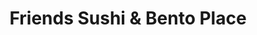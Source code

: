 ---
layout: place
title: "Friends Sushi & Bento Place"
permalink: /missouri/kansas-city/friends-sushi-bento-place.html
stateAbbr: MO
stateName: Missouri
cityName: Kansas City
seo:
  name: "Friends Sushi & Bento Place"
  type: Restaurant
  links: https://friendssushi.menufy.com/
description: "Welcoming outfit offers a range of sushi & hot Japanese cooking, plus lunch specials. Friends Sushi & Bento Place serves delicious sushi in Kansas City, Missouri. Try fresh Japanese dishes for a great dining experience. Available for takeout, delivery, lunch, and dinner."
place_id: ChIJ4_0sYSzuwIcRlspiSk9Md3Y
photos:
  - name: >-
      places/ChIJ4_0sYSzuwIcRlspiSk9Md3Y/photos/AeeoHcKFujonsP_1wGsYSMHn3HW9uUz5jvaumfHNcAPX4Z83G-tS6KpEo4q0g9-JbFaEZhEigASzCL2-lT7kNdNvhYvwVTLZLdCtS8TOyJ-Pz9_FDNqxgBhVBQZMt1PSX_z95dWX1zyC5oPqbqBQyBWAqgal0SIRWTk_DJY5fxIjymiRCAKZso9ueSk6QS0GB8pPAHMwzZPPlRePwfHXVkoSgNzN26RdJ6OFnmplHJ5iV0xDDCWCmrmUTon5etY9Mt1-fdNLkQP7gdLEmlAeRDKPR1A-W4zdF6bVpB7BhrvlKANtTQ
    widthPx: 2016
    heightPx: 1512
    authorAttributions:
      - displayName: Friends Sushi & Bento Place
        uri: https://maps.google.com/maps/contrib/100796627747898913909
        photoUri: >-
          https://lh3.googleusercontent.com/a-/ALV-UjXR0jPdf36qHdtFqjIMNl4NEX2I0OyOpYt-biXyoj4-qckD3OU=s100-p-k-no-mo
    flagContentUri: >-
      https://www.google.com/local/imagery/report/?cb_client=maps_api_places.places_api&image_key=!1e10!2sAF1QipOyx7J1tHpa_2NGb2UynC1wGYCN2kNqltQSGvR3&hl=en-US
    googleMapsUri: >-
      https://www.google.com/maps/place//data=!3m4!1e2!3m2!1sAF1QipOyx7J1tHpa_2NGb2UynC1wGYCN2kNqltQSGvR3!2e10!4m2!3m1!1s0x87c0ee2c612cfde3:0x76774c4f4a62ca96
  - name: >-
      places/ChIJ4_0sYSzuwIcRlspiSk9Md3Y/photos/AeeoHcL6HrE3yvZ1mb0_K07IY3oNOO49hAAtJzue-RLu_oQqGvG6APP5emkTyfhAPCdPYw0i6ImmB_kNaHgL71uzFuaDIO8qcv2WBVm6nUgHk9sOcjZFoaLhVftNQ3zBKEocqdLMncaTnL6JzAGBWaja5_mSv0_oJswA8QESwQVvbJ1qCm35-Mu4qXohfFbERH-cWKF0-IzLFRAyu03Pw9HVD0iV5Kr2ez-xSUmMhYGSlCWmFfVuRN8JRRfN7tq6SGGdsLmO_rM_Oox4gKNY7Uzbqa8fqiVtipimzh-9yTat-KbFmi2Ga4A1hObLPt202MzDtiXAu1MPfhj4TPVVNpYJG5S0oMjMRsywZ81iQetHsEs20DM1k6k21iGeimiicP1qv_a6VSZHBRKZUNkcfECBFRUfw8C75V3j4MKh_Lds_U6ChG5j
    widthPx: 4000
    heightPx: 2252
    authorAttributions:
      - displayName: geezerfetus
        uri: https://maps.google.com/maps/contrib/118350188382943922878
        photoUri: >-
          https://lh3.googleusercontent.com/a-/ALV-UjViICDbndLD0nxMhE3tGx1KyIe2tWQF2Xk5YrG77h12YC4scA=s100-p-k-no-mo
    flagContentUri: >-
      https://www.google.com/local/imagery/report/?cb_client=maps_api_places.places_api&image_key=!1e10!2sCIHM0ogKEICAgMDw2KGqmgE&hl=en-US
    googleMapsUri: >-
      https://www.google.com/maps/place//data=!3m4!1e2!3m2!1sCIHM0ogKEICAgMDw2KGqmgE!2e10!4m2!3m1!1s0x87c0ee2c612cfde3:0x76774c4f4a62ca96
  - name: >-
      places/ChIJ4_0sYSzuwIcRlspiSk9Md3Y/photos/AeeoHcIclUmmc37o0GRh4uUGGiwWASljWhOvmBYzXIpTswz5ZV7jEgfMlTmgHqJMvNGWK_WQ0knYDsv8RtNYFFOVlg_HKvTaTvzMbdShP3oU-vUwkHBbq591HsGYL-SqRH3zMCMUgjcTQUfTZsLg3m1Z2wBulVGNcI8-xwUNMmPOzWw7JRAAakm0axHLavDyRFIZOYANZY8y3ecuH6KtgUKNORABO3yro284ntNTFIQtUOd6zNRTdZqN1Vv2o_dMeWiMfVQv1YXLwi131ddPvk12TdRqhxWZtcFn9kMNkIY7Mu5ynfdldiAOk13S08RmEHGPUtDGN4WMWrvzU6gkZ-8kZJqY9TFL2PkXH1ySgTNkPqSwa1KEaoVggRgO7Na73IAUNB1EvPl0A9Jy4HrmK15ZeYGJSHUDPgNMGJmmkk4pjAakhg
    widthPx: 4800
    heightPx: 3614
    authorAttributions:
      - displayName: Preston Rouse
        uri: https://maps.google.com/maps/contrib/107145376286565155091
        photoUri: >-
          https://lh3.googleusercontent.com/a-/ALV-UjVDp4YGXbHoKJwHPH11nSFerD8ddVd1rqyU66NKCp7ggWh_fIkg=s100-p-k-no-mo
    flagContentUri: >-
      https://www.google.com/local/imagery/report/?cb_client=maps_api_places.places_api&image_key=!1e10!2sCIHM0ogKEICAgIDP1vnUQw&hl=en-US
    googleMapsUri: >-
      https://www.google.com/maps/place//data=!3m4!1e2!3m2!1sCIHM0ogKEICAgIDP1vnUQw!2e10!4m2!3m1!1s0x87c0ee2c612cfde3:0x76774c4f4a62ca96
  - name: >-
      places/ChIJ4_0sYSzuwIcRlspiSk9Md3Y/photos/AeeoHcJVPfCxqf58NF5QTOadpAZdQJlpwWBd5P-FiSZB2aRb6QgBkQ1GXrNPmOWy2lNkL4Kq2VsTBEJKrENy95T3gIpniAfFedR0OrIgZJGbi0BWmXHvPA-YW8xnE6nx55cyQVtL-fnJoNaBhag5fko_KlP61hqERt_Y7SDA36G-1-9oxTcsCkz6DwMuS19ms6ASqQML5qjWI_sxj8uxAwiTvKc7eTkevTNhtkW9tRBzspsrqx6BsOikHGpDJBl7BpBKf_3wcx35ovzmrEa2VG2u7LvfY_0EFq-d3BBg0_xjJ-ehcgRigcWeuInRp1wCa845sENN5S6AbDAUYkaU9_uYhcPWS1yP0NqEz8OZAx6FmM0e6B1_62H5h9aqXcPvfJIxo47wD41diE2klryiefkox39skT5rjy20Y8TgeoN3eMNfQQ
    widthPx: 4000
    heightPx: 3000
    authorAttributions:
      - displayName: Brandon Loftus
        uri: https://maps.google.com/maps/contrib/116101958537989969230
        photoUri: >-
          https://lh3.googleusercontent.com/a-/ALV-UjWFVvpg5XScBsUn3fBZvGC-mNHj0i6K4p8vkbI0Pk2uspaFkEJC=s100-p-k-no-mo
    flagContentUri: >-
      https://www.google.com/local/imagery/report/?cb_client=maps_api_places.places_api&image_key=!1e10!2sCIHM0ogKEICAgIDnnNrxXQ&hl=en-US
    googleMapsUri: >-
      https://www.google.com/maps/place//data=!3m4!1e2!3m2!1sCIHM0ogKEICAgIDnnNrxXQ!2e10!4m2!3m1!1s0x87c0ee2c612cfde3:0x76774c4f4a62ca96
  - name: >-
      places/ChIJ4_0sYSzuwIcRlspiSk9Md3Y/photos/AeeoHcJUlzQaOskDOO9s7eue4Lp3PCPFNU-kbiWMLLKO2pTK0cGQD2Adr4t9zHjo03i7-pZTzvkwlz_4aWVfliQdBUVJwzVN1XGlHbtRQE10OezRx7SXPMxti5Rqwm5Zw7X8MJdPjEN84YpzMZwpfMC0Z9oWkiiJ3tnho07cZ7qvcohk9xYgJMF-RmU3vkckAVj4IeW_hy-TbT7cYdc_a14gjbemLNjKXhg9xL3wt31t9SvMj9y-hIUuiB3RvkGIrHA3zGkq6FeeuNFd47_-MFaELWdDIedr50DxaMaokmoiAlNJi3CcoeYY-0Bb2GVkx3o1d2lq-tky_trLcuqbK-1Z59ktUwEK9Izn7mknNJ0KpZ1FEV6xnWzPr7YyoVn2GavsDyNy-bCo0so6eSMUaNry2ycF3MeR879-VPv9ABqC7vhlkSO7
    widthPx: 4032
    heightPx: 3024
    authorAttributions:
      - displayName: Thuc Ly
        uri: https://maps.google.com/maps/contrib/114875076473155200172
        photoUri: >-
          https://lh3.googleusercontent.com/a/ACg8ocJUzJSxIYFB0poPlNMnEwxg2jXyjKUToxTx-Bdk1ozlhdPPMpQ=s100-p-k-no-mo
    flagContentUri: >-
      https://www.google.com/local/imagery/report/?cb_client=maps_api_places.places_api&image_key=!1e10!2sCIHM0ogKEICAgIDVy_PHvQE&hl=en-US
    googleMapsUri: >-
      https://www.google.com/maps/place//data=!3m4!1e2!3m2!1sCIHM0ogKEICAgIDVy_PHvQE!2e10!4m2!3m1!1s0x87c0ee2c612cfde3:0x76774c4f4a62ca96
  - name: >-
      places/ChIJ4_0sYSzuwIcRlspiSk9Md3Y/photos/AeeoHcLiKY8iZrUWp0XVKyeHAvz5jg9yuNQoaVQnrpf0LYXD1_Snv5DaxpBfXVU6oT-5RquZAqUJpnM25pRYe_Eh9h6VxCfRH1lNyur39yv-JBqUZ508-46miI2-ZILa3MLUKLFsmmnSU6ECSFDh7bRO2IhTqi_JNNkWnxl2AUBORlBeFkFs9snUy8NgsjfsGpS-fWWiTgjq8d50NOojINrdxvPfrnJKA9IxfY11cFpMMpbFN-NiJVEM88r5MitDtZRdqvJmhOqO7_lX8FW85OESSRdGmKcpTDZ5q2203GJsmJvgXg
    widthPx: 1512
    heightPx: 1624
    authorAttributions:
      - displayName: Friends Sushi & Bento Place
        uri: https://maps.google.com/maps/contrib/100796627747898913909
        photoUri: >-
          https://lh3.googleusercontent.com/a-/ALV-UjXR0jPdf36qHdtFqjIMNl4NEX2I0OyOpYt-biXyoj4-qckD3OU=s100-p-k-no-mo
    flagContentUri: >-
      https://www.google.com/local/imagery/report/?cb_client=maps_api_places.places_api&image_key=!1e10!2sAF1QipODqly9D0_ymbPWF1T5qDtJA6zXyBBG4zFDjAZ_&hl=en-US
    googleMapsUri: >-
      https://www.google.com/maps/place//data=!3m4!1e2!3m2!1sAF1QipODqly9D0_ymbPWF1T5qDtJA6zXyBBG4zFDjAZ_!2e10!4m2!3m1!1s0x87c0ee2c612cfde3:0x76774c4f4a62ca96
  - name: >-
      places/ChIJ4_0sYSzuwIcRlspiSk9Md3Y/photos/AeeoHcLP-s2uclEOZr_BIPx8zy7bvefrqvpGgACI-6DHbtQLq0hS6Qbxo7NvCwpodCgbPAXbXKsixXYZqi0WxqYzplkppfTUF-Sc6R3WUr-dThDL4qqxq3amNay--H2IevZrtwZkTiHYO8ydr2pR9oZIaas2UD8VFIcWspbEtveUIkL3ZcZaHKkPq_vlEY3AjtbP2OAAUEYckpyYIM0v9D5Dj7BdRZL9eOmImhNA18M2sgojYXd7MPonWCpf-QwJuG-2BI5ipqiU1kGt_5-v4l_V6ePqG-__PTuf77C17T3-W3wIoJ1OJtrBwKjynmfyQBSee2lW0J1D6xTK868KEygNvVCF75Ct-Vh1AgV8dWBT7jKvIbp-FblmR-UjBDgD5Yp6A2TTO4nl6OfqgZU1Ix_3Tda3fyO9_pIWG5Z-fWhUatUUWQ
    widthPx: 3000
    heightPx: 4000
    authorAttributions:
      - displayName: Diamond S
        uri: https://maps.google.com/maps/contrib/102948619027767918570
        photoUri: >-
          https://lh3.googleusercontent.com/a-/ALV-UjWfzby5nhRGxgYHSoolqY_tVLnX5WgbiW4wHqwwMz_p2IcXkS0NTA=s100-p-k-no-mo
    flagContentUri: >-
      https://www.google.com/local/imagery/report/?cb_client=maps_api_places.places_api&image_key=!1e10!2sCIHM0ogKEICAgICrzqPLUw&hl=en-US
    googleMapsUri: >-
      https://www.google.com/maps/place//data=!3m4!1e2!3m2!1sCIHM0ogKEICAgICrzqPLUw!2e10!4m2!3m1!1s0x87c0ee2c612cfde3:0x76774c4f4a62ca96
  - name: >-
      places/ChIJ4_0sYSzuwIcRlspiSk9Md3Y/photos/AeeoHcLWjtg2rFXGt72ademR02kHbFakFRFncxC341pCTDs_pQ3r58JKMGtlbyEIKBsDTxJivFDaUJST1LOuW0uRU5hMo-fsI5wTA84lT7FDl3yWSpHI_Y5aEVpZSvKciwTdyyrKrr0HcIFW4CK6CJCknU25ydGTApeICc87UfACiuP50aUJkL7T6mGemus7RqC1G3vgaFLFKKmjjFzD7dmVB-ZsWZhhYCmjwbYqQPs-0iPjO7mr-njh4qLiUz1T5LW0Edtr22kS6qBSC6mHq5eTYYOkp1T4v_lZXfsWsRXaUBwlclO6ddO_tWgfODaI_4Tn47HUIUh53Dh4M-R_x1GrT-knEfpfVGR2yB8LnPqmowW4RmCPIrT20kX7dgXnlIl-tI1vmxjXxvUPej8yVsdof7CvXQGwV24TX4RqB7R9VbZtlw
    widthPx: 3000
    heightPx: 4000
    authorAttributions:
      - displayName: Raiven
        uri: https://maps.google.com/maps/contrib/113747654572921811871
        photoUri: >-
          https://lh3.googleusercontent.com/a-/ALV-UjUfTw9lvdSE-BF06ufJgNPBBr7U8p0BGSNgvB3hs1lrNtGHhcVj=s100-p-k-no-mo
    flagContentUri: >-
      https://www.google.com/local/imagery/report/?cb_client=maps_api_places.places_api&image_key=!1e10!2sCIHM0ogKEICAgIDxvpSwHA&hl=en-US
    googleMapsUri: >-
      https://www.google.com/maps/place//data=!3m4!1e2!3m2!1sCIHM0ogKEICAgIDxvpSwHA!2e10!4m2!3m1!1s0x87c0ee2c612cfde3:0x76774c4f4a62ca96
  - name: >-
      places/ChIJ4_0sYSzuwIcRlspiSk9Md3Y/photos/AeeoHcKWNNbexYlg_ZhdvwUORU9vTE9ELOh2GWocIYD2r6JKAt-YsEB-WwtACXLAlWhqrfi5EX7ZkYkZJ7eUAQGzeiP5hZORJB6dJ19fhfMiVYroHUAZORC9f__iCCSZItdNYk5FcOgyTcwKbQWC8uZkCxb9mN2ieLzt4Gb7ihcrJ3DGsFMOtlsNuOFIiJ7RdrqIe1jWHnrUKGwjbZhRX89Lu0iZT9aoriW5t3Kcttbvgx4z2atv87h3dr7_5UlYMJw8c9PTu0NVkRLt0in7MsMwp-3nJwRzF8Hq6kvKlg_gWiOd1BXY76Y-Ul7oCSEkUQ6RM2w-fkaTpMKMjCtAMt0dZa3VmpWfeFQj77CrxVyxolS7Y2Nm_VUkk9VrIwKl3VwTl2f0mpx1FCiq5jnK-iDrYaXIi406JT5guYSxOog_1R4r3MwR
    widthPx: 4800
    heightPx: 3614
    authorAttributions:
      - displayName: Preston Rouse
        uri: https://maps.google.com/maps/contrib/107145376286565155091
        photoUri: >-
          https://lh3.googleusercontent.com/a-/ALV-UjVDp4YGXbHoKJwHPH11nSFerD8ddVd1rqyU66NKCp7ggWh_fIkg=s100-p-k-no-mo
    flagContentUri: >-
      https://www.google.com/local/imagery/report/?cb_client=maps_api_places.places_api&image_key=!1e10!2sCIHM0ogKEICAgIDP1vnBqAE&hl=en-US
    googleMapsUri: >-
      https://www.google.com/maps/place//data=!3m4!1e2!3m2!1sCIHM0ogKEICAgIDP1vnBqAE!2e10!4m2!3m1!1s0x87c0ee2c612cfde3:0x76774c4f4a62ca96
  - name: >-
      places/ChIJ4_0sYSzuwIcRlspiSk9Md3Y/photos/AeeoHcIYrxRRmxH_Shaokvg1BfE7dqNJZDkFXdYuitRvOYGKxw4d1neiXr-1ZlOSGNfnVpISElpxv3OTrW9AdWBLy30n_Nvc4hNv5qRCTj5nLrXN4_Yin23WRbkPhhnhdPf491QLDt583F_As4JcdDOngdpyDqoqFAJvbV6enPj-zxxABPUIN23qJqjwxBfc84rM9ZHhu5KjBxyDMacoACpeH9Yfybyx4bYlVger5kUZGlrrOQfx1M7t0cuShafx4bBSM7fODjJc6Y8_Eje1mwpy3kHrdW4g2KkTXkQ37ZKseKagTvPuDUbVFcjrQztoaO48GNnhhqbo070dFtRdHbPg1B3UMIlxMxE7DHhFlBnDdRFCo1lu2fqjvn585auGgdrtIjrmqa1uTAxr_FAYZFdfen5TMju9rTbXp3JuSFeqTmN6E5sa
    widthPx: 4032
    heightPx: 3024
    authorAttributions:
      - displayName: Tucker Porter
        uri: https://maps.google.com/maps/contrib/106522473480828534342
        photoUri: >-
          https://lh3.googleusercontent.com/a/ACg8ocIRPZPNTaGPNa0RwXe1poUgsFTrzWFilYJsu5-AqBUWHTTxiQ=s100-p-k-no-mo
    flagContentUri: >-
      https://www.google.com/local/imagery/report/?cb_client=maps_api_places.places_api&image_key=!1e10!2sCIHM0ogKEICAgID-nOXdzQE&hl=en-US
    googleMapsUri: >-
      https://www.google.com/maps/place//data=!3m4!1e2!3m2!1sCIHM0ogKEICAgID-nOXdzQE!2e10!4m2!3m1!1s0x87c0ee2c612cfde3:0x76774c4f4a62ca96
address: 1808 W 39th St, Kansas City, MO 64111, USA
street: 1808 W 39th St
city: Kansas City
state: MO
zip: '64111'
country: USA
neighborhood: Midtown - Westport
latitude: '39.057481'
longitude: '-94.606665'
accessibility_options:
  wheelchairAccessibleRestroom: true
  wheelchairAccessibleSeating: true
business_status: OPERATIONAL
name: Friends Sushi & Bento Place
google_maps_links:
  directionsUri: >-
    https://www.google.com/maps/dir//''/data=!4m7!4m6!1m1!4e2!1m2!1m1!1s0x87c0ee2c612cfde3:0x76774c4f4a62ca96!3e0
  placeUri: https://maps.google.com/?cid=8536375522138180246
  writeAReviewUri: >-
    https://www.google.com/maps/place//data=!4m3!3m2!1s0x87c0ee2c612cfde3:0x76774c4f4a62ca96!12e1
  reviewsUri: >-
    https://www.google.com/maps/place//data=!4m4!3m3!1s0x87c0ee2c612cfde3:0x76774c4f4a62ca96!9m1!1b1
  photosUri: >-
    https://www.google.com/maps/place//data=!4m3!3m2!1s0x87c0ee2c612cfde3:0x76774c4f4a62ca96!10e5
primary_type: Sushi Restaurant
opening_hours:
  regular: null
  current: null
secondary_opening_hours:
  regular:
    weekdayDescriptions: null
    type: null
  current:
    weekdayDescriptions: null
    type: null
phone: (816) 753-6666
price_level: PRICE_LEVEL_MODERATE
price_range: $10 &ndash; $20
rating: '4.6'
rating_count: 0
website: https://friendssushi.menufy.com/
reviews:
  - name: >-
      places/ChIJ4_0sYSzuwIcRlspiSk9Md3Y/reviews/ChZDSUhNMG9nS0VJQ0FnTUR3MktHcWFnEAE
    relativePublishTimeDescription: 3 weeks ago
    rating: 2
    text:
      text: >-
        Not my favorite sushi place. It's honestly hard to pinpoint what was
        wrong. I was rather bummed when the crab in my roll was surimi, but I
        don't remember reading that in the description. I just remembered
        thinking the price of the roll seemed in line with what a real crab meat
        roll would be. The mango on the roll in the picture was crazy thick. The
        filling was not that great either. The texture and taste were almost
        off-putting. The rice of all the rolls seemed severely under seasoned.
        It tasted like it was taken straight from the cooker.

        The fried rice and skewers were fine, but still didn't really impress.

        Taking three kids to a sushi place is expensive and they love sushi. But
        as you can tell in the photos. We didn't finish the food.
      languageCode: en
    originalText:
      text: >-
        Not my favorite sushi place. It's honestly hard to pinpoint what was
        wrong. I was rather bummed when the crab in my roll was surimi, but I
        don't remember reading that in the description. I just remembered
        thinking the price of the roll seemed in line with what a real crab meat
        roll would be. The mango on the roll in the picture was crazy thick. The
        filling was not that great either. The texture and taste were almost
        off-putting. The rice of all the rolls seemed severely under seasoned.
        It tasted like it was taken straight from the cooker.

        The fried rice and skewers were fine, but still didn't really impress.

        Taking three kids to a sushi place is expensive and they love sushi. But
        as you can tell in the photos. We didn't finish the food.
      languageCode: en
    authorAttribution:
      displayName: geezerfetus
      uri: https://www.google.com/maps/contrib/118350188382943922878/reviews
      photoUri: >-
        https://lh3.googleusercontent.com/a-/ALV-UjViICDbndLD0nxMhE3tGx1KyIe2tWQF2Xk5YrG77h12YC4scA=s128-c0x00000000-cc-rp-mo-ba5
    publishTime: '2025-03-23T08:38:01.563761Z'
    flagContentUri: >-
      https://www.google.com/local/review/rap/report?postId=ChZDSUhNMG9nS0VJQ0FnTUR3MktHcWFnEAE&d=17924085&t=1
    googleMapsUri: >-
      https://www.google.com/maps/reviews/data=!4m6!14m5!1m4!2m3!1sChZDSUhNMG9nS0VJQ0FnTUR3MktHcWFnEAE!2m1!1s0x87c0ee2c612cfde3:0x76774c4f4a62ca96
  - name: >-
      places/ChIJ4_0sYSzuwIcRlspiSk9Md3Y/reviews/ChZDSUhNMG9nS0VJQ0FnSUNINWZUQlNREAE
    relativePublishTimeDescription: 7 months ago
    rating: 4
    text:
      text: >-
        Nice sushi spot on 39th street. Had the tempura shrimp roll which was
        very good.  Also ordered Ekko’s noodle soup and it was huge, fresh
        vegetables and noodles and tofu.  Not as much flavor in the broth as I’d
        wish, but good. Tried the Fukimaki roll and it was good.  Don’t care for
        the tempura shrimp

        and veggies.  The coating was not light and crispy but more of a
        breading.  The service was attentive and the place has a cool vibe. 
        Will be back for the rolls, good quality and price.
      languageCode: en
    originalText:
      text: >-
        Nice sushi spot on 39th street. Had the tempura shrimp roll which was
        very good.  Also ordered Ekko’s noodle soup and it was huge, fresh
        vegetables and noodles and tofu.  Not as much flavor in the broth as I’d
        wish, but good. Tried the Fukimaki roll and it was good.  Don’t care for
        the tempura shrimp

        and veggies.  The coating was not light and crispy but more of a
        breading.  The service was attentive and the place has a cool vibe. 
        Will be back for the rolls, good quality and price.
      languageCode: en
    authorAttribution:
      displayName: Pam Baker
      uri: https://www.google.com/maps/contrib/103246979696423116482/reviews
      photoUri: >-
        https://lh3.googleusercontent.com/a-/ALV-UjWQotNTIbmXbGkeXE4mER_y9V37okGUPhoYuHocpxWw7gv5j_3M=s128-c0x00000000-cc-rp-mo-ba4
    publishTime: '2024-09-07T03:04:41.274033Z'
    flagContentUri: >-
      https://www.google.com/local/review/rap/report?postId=ChZDSUhNMG9nS0VJQ0FnSUNINWZUQlNREAE&d=17924085&t=1
    googleMapsUri: >-
      https://www.google.com/maps/reviews/data=!4m6!14m5!1m4!2m3!1sChZDSUhNMG9nS0VJQ0FnSUNINWZUQlNREAE!2m1!1s0x87c0ee2c612cfde3:0x76774c4f4a62ca96
  - name: >-
      places/ChIJ4_0sYSzuwIcRlspiSk9Md3Y/reviews/ChdDSUhNMG9nS0VJQ0FnSUQ3OE5PYzJRRRAB
    relativePublishTimeDescription: 7 months ago
    rating: 5
    text:
      text: >-
        This is a small venue with huge taste. We decided to stop in here from
        the smell in the street. I was literally walking to another location for
        something else and decided to stop in here. We were promptly seated and
        our server gave great suggestions. There were several varieties of Sake
        I wish I tried. The only issue with this spot is the location, because
        parking can be an issue. You may have to park a block away. But if your
        patient the food is worth it! I had the best onion soup ever!
      languageCode: en
    originalText:
      text: >-
        This is a small venue with huge taste. We decided to stop in here from
        the smell in the street. I was literally walking to another location for
        something else and decided to stop in here. We were promptly seated and
        our server gave great suggestions. There were several varieties of Sake
        I wish I tried. The only issue with this spot is the location, because
        parking can be an issue. You may have to park a block away. But if your
        patient the food is worth it! I had the best onion soup ever!
      languageCode: en
    authorAttribution:
      displayName: Tiffany Criss
      uri: https://www.google.com/maps/contrib/104129911554413138954/reviews
      photoUri: >-
        https://lh3.googleusercontent.com/a-/ALV-UjXjnF2212ABuk4LVlTrPwMWi2FWg60oiC31MHXDN0HL6tmmzQDu=s128-c0x00000000-cc-rp-mo-ba4
    publishTime: '2024-08-20T13:35:46.089794Z'
    flagContentUri: >-
      https://www.google.com/local/review/rap/report?postId=ChdDSUhNMG9nS0VJQ0FnSUQ3OE5PYzJRRRAB&d=17924085&t=1
    googleMapsUri: >-
      https://www.google.com/maps/reviews/data=!4m6!14m5!1m4!2m3!1sChdDSUhNMG9nS0VJQ0FnSUQ3OE5PYzJRRRAB!2m1!1s0x87c0ee2c612cfde3:0x76774c4f4a62ca96
  - name: >-
      places/ChIJ4_0sYSzuwIcRlspiSk9Md3Y/reviews/ChZDSUhNMG9nS0VJQ0FnSUNMek5pYlh3EAE
    relativePublishTimeDescription: 9 months ago
    rating: 5
    text:
      text: >-
        Friends sushi was my very first experience trying sushi and I'm so glad
        I did because I love it!


        This is also the place I had my first date with my boyfriend of 7 years.
        We come here every year and have dinner just like the day we met!


        We like fried sushi most of the time because it's just sooo good and
        it's very first time sushi friendly. We ALWAYS get the rock n roll but i
        was adventurous this time and ordered something with jalapeños which I
        cannot tolerate! But I wanted the Depth charge and I was so surprised I
        barely could detect the spice!! I'd order that one again for sure. We
        went the other day and got the oyshii roll it was just as good!! The
        short ribs were a bit chewy, but the Flavor was amazing 👏🏾


        Lovely atmosphere and we always get a cute presentation of sushi!
      languageCode: en
    originalText:
      text: >-
        Friends sushi was my very first experience trying sushi and I'm so glad
        I did because I love it!


        This is also the place I had my first date with my boyfriend of 7 years.
        We come here every year and have dinner just like the day we met!


        We like fried sushi most of the time because it's just sooo good and
        it's very first time sushi friendly. We ALWAYS get the rock n roll but i
        was adventurous this time and ordered something with jalapeños which I
        cannot tolerate! But I wanted the Depth charge and I was so surprised I
        barely could detect the spice!! I'd order that one again for sure. We
        went the other day and got the oyshii roll it was just as good!! The
        short ribs were a bit chewy, but the Flavor was amazing 👏🏾


        Lovely atmosphere and we always get a cute presentation of sushi!
      languageCode: en
    authorAttribution:
      displayName: Diamond S
      uri: https://www.google.com/maps/contrib/102948619027767918570/reviews
      photoUri: >-
        https://lh3.googleusercontent.com/a-/ALV-UjWfzby5nhRGxgYHSoolqY_tVLnX5WgbiW4wHqwwMz_p2IcXkS0NTA=s128-c0x00000000-cc-rp-mo-ba4
    publishTime: '2024-07-07T07:36:16.708113Z'
    flagContentUri: >-
      https://www.google.com/local/review/rap/report?postId=ChZDSUhNMG9nS0VJQ0FnSUNMek5pYlh3EAE&d=17924085&t=1
    googleMapsUri: >-
      https://www.google.com/maps/reviews/data=!4m6!14m5!1m4!2m3!1sChZDSUhNMG9nS0VJQ0FnSUNMek5pYlh3EAE!2m1!1s0x87c0ee2c612cfde3:0x76774c4f4a62ca96
  - name: >-
      places/ChIJ4_0sYSzuwIcRlspiSk9Md3Y/reviews/ChdDSUhNMG9nS0VJQ0FnSUNUN0puVDd3RRAB
    relativePublishTimeDescription: 11 months ago
    rating: 5
    text:
      text: >-
        We really like this restaurant. The food is very good. We've had the
        Rock n Roll, Depth Charge, TNT and the fried rice. All are excellent
        choices! The service is absolutely fantastic. The staff is very
        friendly. Give it a go, you will not be sorry.
      languageCode: en
    originalText:
      text: >-
        We really like this restaurant. The food is very good. We've had the
        Rock n Roll, Depth Charge, TNT and the fried rice. All are excellent
        choices! The service is absolutely fantastic. The staff is very
        friendly. Give it a go, you will not be sorry.
      languageCode: en
    authorAttribution:
      displayName: Anthony Barber
      uri: https://www.google.com/maps/contrib/112550543063460051565/reviews
      photoUri: >-
        https://lh3.googleusercontent.com/a-/ALV-UjWdCzRonD9awHt-p0hIrfXXX2ygq-WhpYJUG-H7Oxn6uGIzw1ho3A=s128-c0x00000000-cc-rp-mo-ba3
    publishTime: '2024-05-12T01:29:35.327382Z'
    flagContentUri: >-
      https://www.google.com/local/review/rap/report?postId=ChdDSUhNMG9nS0VJQ0FnSUNUN0puVDd3RRAB&d=17924085&t=1
    googleMapsUri: >-
      https://www.google.com/maps/reviews/data=!4m6!14m5!1m4!2m3!1sChdDSUhNMG9nS0VJQ0FnSUNUN0puVDd3RRAB!2m1!1s0x87c0ee2c612cfde3:0x76774c4f4a62ca96
parking_options:
  freeStreetParking: true
  valetParking: false
  freeGarageParking: true
payment_options:
  acceptsCreditCards: true
  acceptsDebitCards: true
  acceptsCashOnly: false
  acceptsNfc: true
allow_dogs: null
curbside_pickup: false
delivery: true
dine_in: true
good_for_children: null
good_for_groups: true
good_for_sports: false
live_music: null
menu_for_children: false
outdoor_seating: false
reservable: true
restroom: true
serves_beer: true
serves_breakfast: false
serves_brunch: false
serves_cocktails: false
serves_coffee: null
serves_dinner: true
serves_dessert: true
serves_lunch: true
serves_vegetarian_food: true
serves_wine: true
takeout: true
update_category: essentials
summary: >-
  Welcoming outfit offers a range of sushi & hot Japanese cooking, plus lunch
  specials.

---